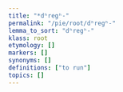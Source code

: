 ```yaml
---
title: "*dʰregʰ-"
permalink: "/pie/root/dʰregʰ-"
lemma_to_sort: "dʰregʰ-"
klass: root
etymology: []
markers: []
synonyms: []
definitions: ["to run"]
topics: []
---
```

